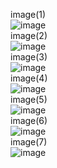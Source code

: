 image(1)<br>
![image](https://github.com/pm4c1/web-design/assets/122862249/7fdf851b-6591-4050-ae79-cd6f493bf983)
<br>image(2)<br>
![image](https://github.com/pm4c1/web-design/assets/122862249/b9a89c39-81dc-4f5f-9543-6aa6822bccea)
<br>image(3)<br>
![image](https://github.com/pm4c1/web-design/assets/122862249/3f3d0f52-dae3-4a60-9abf-82da2bfc9b44)
<br>image(4)<br>
![image](https://github.com/pm4c1/web-design/assets/122862249/d4ab1863-ebc2-44f8-80ff-c326eea37fb2)
<br>image(5)<br>
![image](https://github.com/pm4c1/web-design/assets/122862249/3c7e42bf-6bf8-439d-ab5c-24847eef148c)
<br>image(6)<br>
![image](https://github.com/pm4c1/web-design/assets/122862249/e6703341-8283-4e11-96ec-15daedcb7117)
<br>image(7)<br>
![image](https://github.com/pm4c1/web-design/assets/122862249/6bebaf7d-4b90-48d4-bb4a-281a0f9dd0b5)



